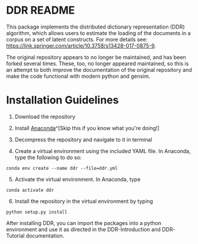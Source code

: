 DDR README
===================

This package implements the distributed dictionary representation (DDR) algorithm, which allows users to estimate the loading of the documents in a corpus on a set of latent constructs. For more details see: https://link.springer.com/article/10.3758/s13428-017-0875-9.

The original repository appears to no longer be maintained, and has been forked several times.  These, too, no longer appeared maintained, so this is an attempt to both improve the documentation of the original repository and make the code functional with modern python and gensim.

# Installation Guidelines

1. Download the repository

2. Install [Anaconda]()^[Skip this if you know what you're doing!]

3. Decompress the repository and navigate to it in terminal

4. Create a virtual environment using the included YAML file. In Anaconda, type the following to do so:

`conda env create --name ddr --file=ddr.yml`

5. Activate the virtual environment. In Anaconda, type

`conda activate ddr`

6. Install the repository in the virtual environment by typing

`python setup.py install`

After installing DDR, you can import the packages into a python environment and use it as directed in the DDR-Introduction and DDR-Tutorial documentation.
